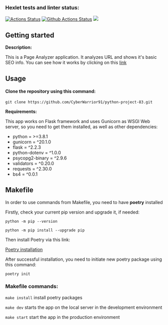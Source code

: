 ### Hexlet tests and linter status:
[![Actions Status](https://github.com/CyberWarrior91/python-project-83/workflows/hexlet-check/badge.svg)](https://github.com/CyberWarrior91/python-project-83/actions)
[![Github Actions Status](https://github.com/hexlet-boilerplates/python-package/workflows/Python%20CI/badge.svg)](https://github.com/hexlet-boilerplates/python-package/actions)
<a href="https://codeclimate.com/github/CyberWarrior91/python-project-83/maintainability"><img src="https://api.codeclimate.com/v1/badges/f68ae08f4417ed9b5230/maintainability" /></a>

## Getting started

**Description:**

This is a Page Analyzer application. It analyzes URL and shows it's basic SEO info.
You can see how it works by clicking on this <a href="https://python-project-83-production-615a.up.railway.app/">link</a>

## Usage

#### Clone the repository using this command:
```git clone https://github.com/CyberWarrior91/python-project-83.git```

**Requirements:**
 
 This app works on Flask framework and uses Gunicorn as WSGI Web server, so you need to get them installed, as well as other dependencies:
 
* python = >=3.8.1
* gunicorn = ^20.1.0
* flask = ^2.2.3
* python-dotenv = ^1.0.0
* psycopg2-binary = ^2.9.6
* validators = ^0.20.0
* requests = ^2.30.0
* bs4 = ^0.0.1

## Makefile

In order to use commands from Makefile, you need to have **poetry** installed

Firstly, check your current pip version and upgrade it, if needed:

```python -m pip --version```

```python -m pip install --upgrade pip```

Then install Poetry via this link:

[Poetry installation](https://python-poetry.org/docs/)

After successful installation, you need to initiate new poetry package using this command:

```poetry init```

### Makefile commands:

```make install``` install poetry packages

```make dev``` starts the app on the local server in the development environment

```make start``` start the app in the production environment
